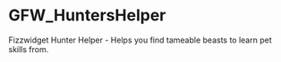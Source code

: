 # GFW_HuntersHelper
Fizzwidget Hunter Helper - Helps you find tameable beasts to learn pet skills from.
